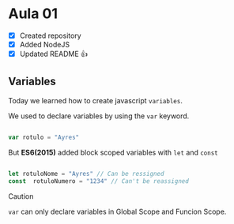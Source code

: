 # Aula 01

- [x] Created repository
- [x] Added NodeJS
- [x] Updated README :+1:

## Variables
Today we learned how to create javascript `variables`.

We used to declare variables by using the `var` keyword.

```Javascript

var rotulo = "Ayres"

```

But **ES6(2015)** added block scoped variables with `let` and `const`

```Javascript

let rotuloNome = "Ayres" // Can be ressigned
const  rotuloNumero = "1234" // Can't be reassigned

```

> [!CAUTION]
> `var` can only declare variables in Global Scope and Funcion Scope.
